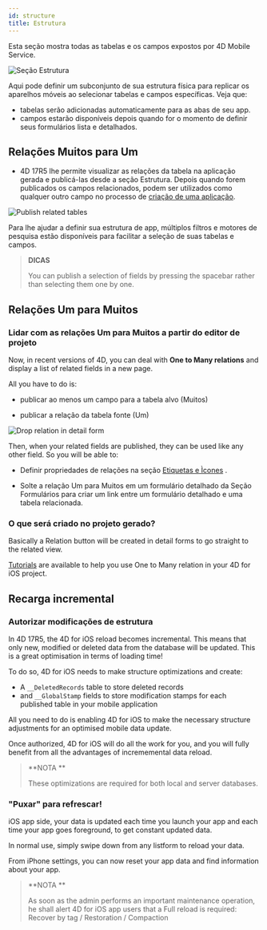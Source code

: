 ```yaml
---
id: structure
title: Estrutura
---
```


Esta seção mostra todas as tabelas e os campos expostos por 4D Mobile Service.

![Seção Estrutura](assets/en/project-editor/Structure-section-4D-for-iOS.png)

Aqui pode definir um subconjunto de sua estrutura física para replicar os aparelhos móveis ao selecionar tabelas e campos específicas. Veja que:

* tabelas serão adicionadas automaticamente para as abas de seu app.
* campos estarão disponíveis depois quando for o momento de definir seus formulários lista e detalhados.

## Relações Muitos para Um

* 4D 17R5 lhe permite visualizar as relações da tabela na aplicação gerada e publicá-las desde a seção Estrutura. Depois quando forem publicados os campos relacionados, podem ser utilizados como qualquer outro campo no processo de [criação de uma aplicação](many-to-one-relations.html).

![Publish related tables](assets/en/project-editor/Structure-section-N-to-1-relations-4D-for-iOS.png)

Para lhe ajudar a definir sua estrutura de app, múltiplos filtros e motores de pesquisa estão disponíveis para facilitar a seleção de suas tabelas e campos.

> **DICAS**
> 
> You can publish a selection of fields by pressing the spacebar rather than selecting them one by one.


## Relações Um para Muitos

### Lidar com as relações Um para Muitos a partir do editor de projeto

Now, in recent versions of 4D, you can deal with **One to Many relations** and display a list of related fields in a new page.

All you have to do is:

* publicar ao menos um campo para a tabela alvo (Muitos)

* publicar a relação da tabela fonte (Um)

![Drop relation in detail form](assets/en/project-editor/Structure-1-to-N-relations-4D-for-iOS.png)

Then, when your related fields are published, they can be used like any other field. So you will be able to:

* Definir propriedades de relações na seção [Etiquetas e Ìcones](labels-and-icons.html#relations-properties) .

* Solte a relação Um para Muitos em um formulário detalhado da Seção Formulários para criar um link entre um formulário detalhado e uma tabela relacionada.

### O que será criado no projeto gerado?

Basically a Relation button will be created in detail forms to go straight to the related view.

[Tutorials](one-to-many-relations.html) are available to help you use One to Many relation in your 4D for iOS project.



## Recarga incremental

### Autorizar modificações de estrutura

In 4D 17R5, the 4D for iOS reload becomes incremental. This means that only new, modified or deleted data from the database will be updated. This is a great optimisation in terms of loading time!

To do so, 4D for iOS needs to make structure optimizations and create:

* A `__DeletedRecords` table to store deleted records
* and `__GlobalStamp` fields to store modification stamps for each published table in your mobile application

All you need to do is enabling 4D for iOS to make the necessary structure adjustments for an optimised mobile data update.

Once authorized, 4D for iOS will do all the work for you, and you will fully benefit from all the advantages of incrememental data reload.

> **NOTA **
> 
> These optimizations are required for both local and server databases.


### "Puxar" para refrescar!

iOS app side, your data is updated each time you launch your app and each time your app goes foreground, to get constant updated data.

In normal use, simply swipe down from any listform to reload your data.

From iPhone settings, you can now reset your app data and find information about your app.

> **NOTA **
> 
> As soon as the admin performs an important maintenance operation, he shall alert 4D for iOS app users that a Full reload is required: Recover by tag / Restoration / Compaction
